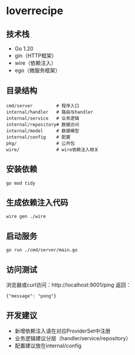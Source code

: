 # loverrecipe

## 技术栈
- Go 1.20
- gin（HTTP框架）
- wire（依赖注入）
- ego（微服务框架）

## 目录结构
```
cmd/server         # 程序入口
internal/handler   # 路由与handler
internal/service   # 业务逻辑
internal/repository# 数据访问
internal/model     # 数据模型
internal/config    # 配置
pkg/               # 公共包
wire/              # wire依赖注入相关
```

## 安装依赖
```
go mod tidy
```

## 生成依赖注入代码
```
wire gen ./wire
```

## 启动服务
```
go run ./cmd/server/main.go
```

## 访问测试
浏览器或curl访问：http://localhost:9001/ping
返回：
```
{"message": "pong"}
```

## 开发建议
- 新增依赖注入请在对应ProviderSet中注册
- 业务逻辑建议分层（handler/service/repository）
- 配置建议放在internal/config 